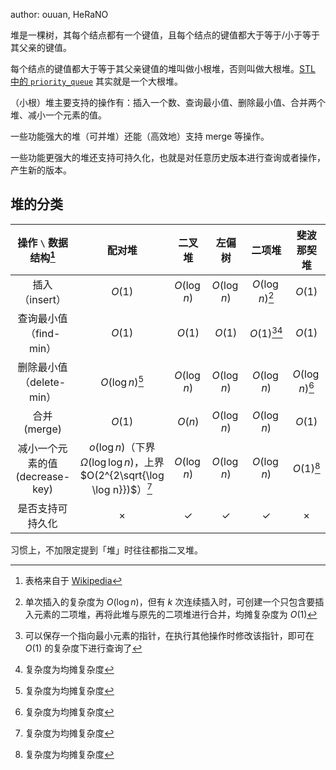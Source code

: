 author: ouuan, HeRaNO

堆是一棵树，其每个结点都有一个键值，且每个结点的键值都大于等于/小于等于其父亲的键值。

每个结点的键值都大于等于其父亲键值的堆叫做小根堆，否则叫做大根堆。[STL 中的 `priority_queue`](../lang/csl/container-adapter.md#优先队列) 其实就是一个大根堆。

（小根）堆主要支持的操作有：插入一个数、查询最小值、删除最小值、合并两个堆、减小一个元素的值。

一些功能强大的堆（可并堆）还能（高效地）支持 merge 等操作。

一些功能更强大的堆还支持可持久化，也就是对任意历史版本进行查询或者操作，产生新的版本。

## 堆的分类

|    操作 `\` 数据结构[^ref4]   |                                      配对堆                                     |      二叉堆     |      左偏树     |          二项堆         |        斐波那契堆       |
| :---------------------: | :--------------------------------------------------------------------------: | :----------: | :----------: | :------------------: | :----------------: |
|        插入（insert）       |                                    $O(1)$                                    |  $O(\log n)$ |  $O(\log n)$ |  $O(\log n)$[^ref1]  |       $O(1)$       |
|     查询最小值（find-min）     |                                    $O(1)$                                    |    $O(1)$    |    $O(1)$    | $O(1)$[^ref2][^ref3] |       $O(1)$       |
|    删除最小值（delete-min）    |                              $O(\log n)$[^ref3]                              |  $O(\log n)$ |  $O(\log n)$ |      $O(\log n)$     | $O(\log n)$[^ref3] |
|        合并 (merge)       |                                    $O(1)$                                    |    $O(n)$    |  $O(\log n)$ |      $O(\log n)$     |       $O(1)$       |
| 减小一个元素的值 (decrease-key) | $o(\log n)$（下界 $\Omega(\log \log n)$，上界 $O(2^{2\sqrt{\log \log n}})$）[^ref3] |  $O(\log n)$ |  $O(\log n)$ |      $O(\log n)$     |    $O(1)$[^ref3]   |
|         是否支持可持久化        |                                   $\times$                                   | $\checkmark$ | $\checkmark$ |     $\checkmark$     |      $\times$      |

[^ref1]: 单次插入的复杂度为 $O(\log n)$，但有 $k$ 次连续插入时，可创建一个只包含要插入元素的二项堆，再将此堆与原先的二项堆进行合并，均摊复杂度为 $O(1)$

[^ref2]: 可以保存一个指向最小元素的指针，在执行其他操作时修改该指针，即可在 $O(1)$ 的复杂度下进行查询了

[^ref3]: 复杂度为均摊复杂度

[^ref4]: 表格来自于 [Wikipedia](https://en.wikipedia.org/wiki/Priority_queue#Summary_of_running_times)

习惯上，不加限定提到「堆」时往往都指二叉堆。
